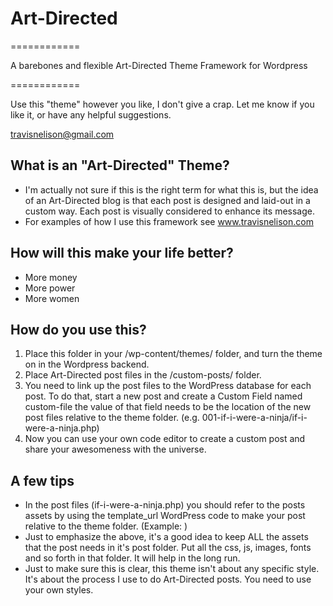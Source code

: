 # Art-Directed
============

A barebones and flexible Art-Directed Theme Framework for Wordpress

============

Use this "theme" however you like, I don't give a crap. Let me know if you like it, or have any helpful suggestions.

travisnelison@gmail.com

## What is an "Art-Directed" Theme?
- I'm actually not sure if this is the right term for what this is, but the idea of an Art-Directed blog is that each post is designed and laid-out in a custom way. Each post is visually considered to enhance its message. 
- For examples of how I use this framework see www.travisnelison.com

## How will this make your life better?
- More money
- More power
- More women

## How do you use this?
1. Place this folder in your /wp-content/themes/ folder, and turn the theme on in the Wordpress backend.
2. Place Art-Directed post files in the /custom-posts/ folder.
3. You need to link up the post files to the WordPress database for each post. To do that, start a new post and create a Custom Field named custom-file the value of that field needs to be the location of the new post files relative to the theme folder. (e.g. 001-if-i-were-a-ninja/if-i-were-a-ninja.php)
4. Now you can use your own code editor to create a custom post and share your awesomeness with the universe.

## A few tips
- In the post files (if-i-were-a-ninja.php) you should refer to the posts assets by using the template_url WordPress code to make your post relative to the theme folder. (Example: <link rel="stylesheet" href="<?php bloginfo('template_url'); ?>/custom-posts/001-if-i-were-a-ninja/css/ninja.css">)
- Just to emphasize the above, it's a good idea to keep ALL the assets that the post needs in it's post folder. Put all the css, js, images, fonts and so forth in that folder. It will help in the long run.
- Just to make sure this is clear, this theme isn't about any specific style. It's about the process I use to do Art-Directed posts. You need to use your own styles.